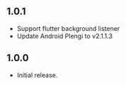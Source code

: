 ## 1.0.1

* Support flutter background listener
* Update Android Plengi to v2.1.1.3

## 1.0.0

* Initial release.
